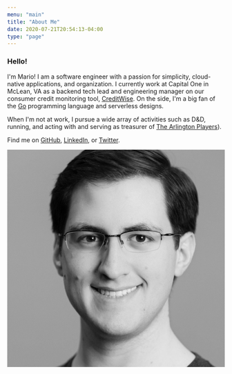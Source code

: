 ```yaml
---
menu: "main"
title: "About Me"
date: 2020-07-21T20:54:13-04:00
type: "page"
---
```


### Hello!

I'm Mario! I am a software engineer with a passion for simplicity, cloud-native applications, and organization. I currently work at Capital One in McLean, VA as a backend tech lead and engineering manager on our consumer credit monitoring tool, [CreditWise](https://creditwise.capitalone.com). On the side, I'm a big fan of the [Go](https://golang.com/) programming language and serverless designs.

When I'm not at work, I pursue a wide array of activities such as D&D, running, and acting with and serving as treasurer of [The Arlington Players](https://thearlingtonplayers.org/)).

Find me on [GitHub](https://github.com/mleone10), [LinkedIn](https://linkedin.com/in/mleone5244), or [Twitter](https://twitter.com/mleone5244).

![](./profilePic.jpeg#about)
